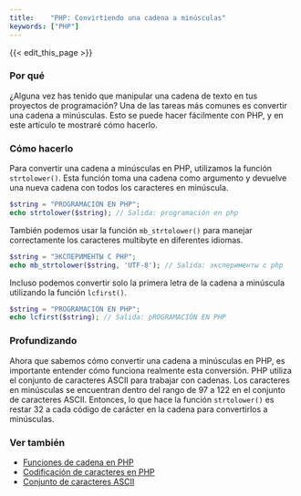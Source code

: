 ```yaml
---
title:    "PHP: Convirtiendo una cadena a minúsculas"
keywords: ["PHP"]
---
```


{{< edit_this_page >}}

### Por qué
¿Alguna vez has tenido que manipular una cadena de texto en tus proyectos de programación? Una de las tareas más comunes es convertir una cadena a minúsculas. Esto se puede hacer fácilmente con PHP, y en este artículo te mostraré cómo hacerlo.

### Cómo hacerlo
Para convertir una cadena a minúsculas en PHP, utilizamos la función `strtolower()`. Esta función toma una cadena como argumento y devuelve una nueva cadena con todos los caracteres en minúscula.

```PHP
$string = "PROGRAMACIÓN EN PHP";
echo strtolower($string); // Salida: programación en php
```

También podemos usar la función `mb_strtolower()` para manejar correctamente los caracteres multibyte en diferentes idiomas.

```PHP
$string = "ЭКСПЕРИМЕНТЫ С PHP";
echo mb_strtolower($string, 'UTF-8'); // Salida: эксперименты с php
```

Incluso podemos convertir solo la primera letra de la cadena a minúscula utilizando la función `lcfirst()`.

```PHP
$string = "PROGRAMACIÓN EN PHP";
echo lcfirst($string); // Salida: pROGRAMACIÓN EN PHP
```

### Profundizando
Ahora que sabemos cómo convertir una cadena a minúsculas en PHP, es importante entender cómo funciona realmente esta conversión. PHP utiliza el conjunto de caracteres ASCII para trabajar con cadenas. Los caracteres en minúsculas se encuentran dentro del rango de 97 a 122 en el conjunto de caracteres ASCII. Entonces, lo que hace la función `strtolower()` es restar 32 a cada código de carácter en la cadena para convertirlos a minúsculas.

### Ver también
- [Funciones de cadena en PHP](https://www.php.net/manual/es/ref.srtring.php)
- [Codificación de caracteres en PHP](https://www.php.net/manual/es/function.mb-srtring.php)
- [Conjunto de caracteres ASCII](https://es.wikipedia.org/wiki/Ascii)